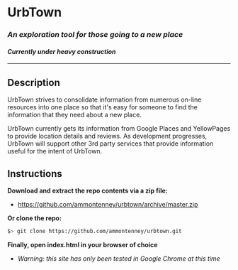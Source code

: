 # UrbTown
### _An exploration tool for those going to a new place_
#### *Currently under heavy construction*
__________________

## Description
UrbTown strives to consolidate information from numerous on-line resources into one place so that it's easy for someone to find the information that they need about a new place.

UrbTown currently gets its information from Google Places and YellowPages to provide location details and reviews. As development progresses, UrbTown will support other 3rd party services that provide information useful for the intent of UrbTown.

## Instructions
**Download and extract the repo contents via a zip file:**
- https://github.com/ammontenney/urbtown/archive/master.zip

**Or clone the repo:**

```bash
$> git clone https://github.com/ammontenney/urbtown.git
```

**Finally, open index.html in your browser of choice**
- *Warning: this site has only been tested in Google Chrome at this time*
